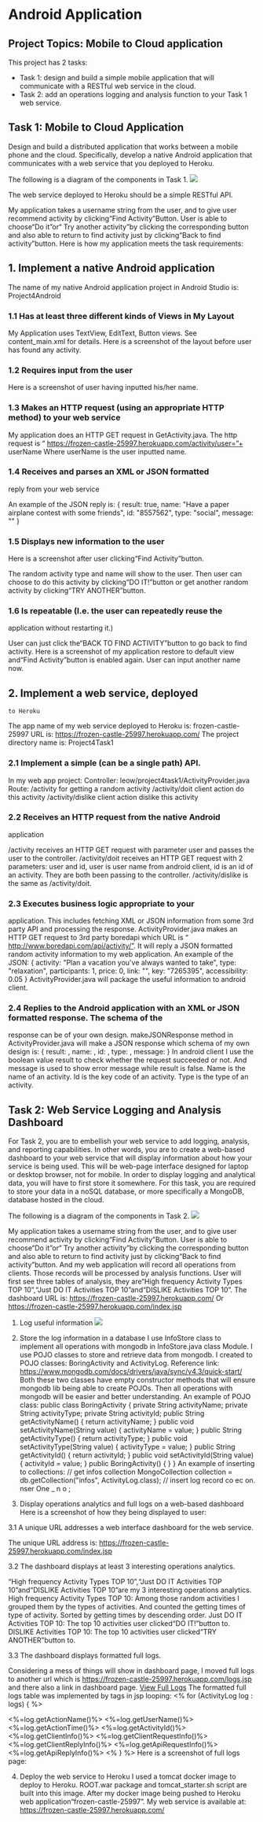 # Android Application

## Project Topics: Mobile to Cloud application

This project has 2 tasks:

- Task 1: design and build a simple mobile application that will communicate with a RESTful web service in the cloud.
- Task 2: add an operations logging and analysis function to your Task 1 web service.

## Task 1: Mobile to Cloud Application
Design and build a distributed application that works between a mobile phone and the cloud. Specifically, develop a native Android application that communicates with a web service that you deployed to Heroku.

The following is a diagram of the components in Task 1. 
![](image/Diagram1.png)

The web service deployed to Heroku should be a simple RESTful API.

My application takes a username string from the user, and to give user recommend activity by clicking“Find Activity”Button. User is able to choose“Do it”or“ Try another activity”by clicking the corresponding button and also able to return to find activity just by clicking“Back to find activity”button.
Here is how my application meets the task requirements:
## 1.  Implement a native Android application

The name of my native Android application project in Android Studio is: Project4Android

### 1.1  Has at least three different kinds of Views in My Layout

My Application uses TextView, EditText, Button views. 
See content_main.xml for details. 
Here is a screenshot of the layout before user has found any activity.




### 1.2  Requires input from the user

Here is a screenshot of user having inputted his/her name.




### 1.3  Makes  an  HTTP  request  (using  an  appropriate HTTP method) to your web service

My  application  does  an  HTTP  GET  request  in  GetActivity.java.  The  http  request  is “ https://frozen-castle-25997.herokuapp.com/activity/user=”+ userName
Where userName is the user inputted name.



### 1.4  Receives and parses an XML or JSON formatted
reply from your web service

An example of the JSON reply is:
{
    result: true,
    name: "Have a paper airplane contest with some friends",
    id: "8557562",
    type: "social",
    message: ""
}


### 1.5  Displays new information to the user

Here is a screenshot after user clicking“Find Activity”button.


The random activity type and name will show to the user. Then user can choose to do this activity by clicking“DO IT!”button or get another random activity by clicking“TRY ANOTHER”button.

### 1.6  Is repeatable (I.e. the user can repeatedly reuse the
application without restarting it.)

User can just click the“BACK TO FIND ACTIVITY”button to go back to find activity.        Here is a screenshot of my application restore to default view and“Find Activity”button is enabled again. User can input another name now.





## 2.  Implement a web service, deployed
    to Heroku

The app name of my web service deployed to Heroku is:
frozen-castle-25997
URL is:
https://frozen-castle-25997.herokuapp.com/
The project directory name is:
Project4Task1

### 2.1  Implement a simple (can be a single path) API.

In my web app project:
Controller: leow/project4task1/ActivityProvider.java
Route:
/activity for getting a random activity
/activity/doit client action do this activity
/activity/dislike client action dislike this activity


### 2.2  Receives an HTTP request from the native Android
application

/activity receives an HTTP GET request with parameter user and passes the user to the controller.
/activity/doit receives an HTTP GET request with 2 parameters: user and id, user is user name from android client, id is an id of an activity. They are both been passing to the controller.
/activity/dislike is the same as /activity/doit.

### 2.3  Executes   business   logic   appropriate   to   your
application.  This   includes  fetching  XML   or  JSON information from some 3rd party API and processing the response.
ActivityProvider.java makes an HTTP GET request to 3rd  party boredapi which URL is “ http://www.boredapi.com/api/activity/”.
It will reply a JSON formatted random activity information to my web application. An example of the JSON:
{
    activity: "Plan a vacation you've always wanted to take",
    type: "relaxation",
    participants: 1,
    price: 0,
    link: "",
    key: "7265395",
    accessibility: 0.05
}
ActivityProvider.java will package the useful information to android client.

### 2.4  Replies to the Android application with an XML or JSON   formatted   response.   The   schema   of   the
response can be of your own design.
makeJSONResponse method in ActivityProvider.java will make a JSON response which
schema of my own design is:
{
    result: <a boolean value true or false>,
    name: <a string value>,
    id: <a string value>,
    type: <a string value>,
    message: <a string value>
}
In android client I use the boolean value result to check whether the request succeeded or not. And message is used to show error message while result is false.
Name is the name of an activity.
Id is the key code of an activity.
Type is the type of an activity.

## Task 2: Web Service Logging and Analysis Dashboard


For Task 2, you are to embellish your web service to add logging, analysis, and reporting capabilities.  In other words, you are to create a web-based dashboard to your web service that will display information about how your service is being used. This will be web-page interface designed for laptop or desktop browser, not for mobile. In order to display logging and analytical data, you will have to first store it somewhere.  For this task, you are required to store your data in a noSQL database, or more specifically a MongoDB, database hosted in the cloud.

The following is a diagram of the components in Task 2.
![](image/Diagram2.png)

My application takes a username string from the user, and to give user recommend activity by clicking“Find Activity”Button. User is able to choose“Do it”or“ Try another activity”by clicking the corresponding button and also able to return to find activity just by clicking“Back to find activity”button.
And my web application will record all operations from clients. Those records will be processed by analysis functions. User will first see three tables of analysis, they are“High frequency Activity Types TOP 10”,“Just DO IT Activities TOP 10”and“DISLIKE Activities
TOP 10”.
The dashboard URL is:
https://frozen-castle-25997.herokuapp.com/
Or
https://frozen-castle-25997.herokuapp.com/index.jsp

1. Log useful information
   ![](image/format)


2. Store the log information in a database
   I use InfoStore class to implement all operations with mongodb in InfoStore.java class Module.
   I use POJO classes to store and retrieve data from mongodb.
   I created to POJO classes: BoringActivity and ActivityLog.
   Reference link: https://www.mongodb.com/docs/drivers/java/sync/v4.3/quick-start/
   Both these two classes have empty constructor methods that will ensure mongodb lib being able to create POJOs.
   Then all operations with mongodb will be easier and better understanding.
   An example of POJO class:
   public class BoringActivity {
   private String activityName;
   private String activityType;
   private String activityId;
   public String getActivityName() { return activityName; }
   public void setActivityName(String value) { activityName = value; }
   public String getActivityType() { return activityType; }
   public void setActivityType(String value) { activityType = value; }
   public String getActivityId() { return activityId; }
   public void setActivityId(String value) { activityId = value; }
   public BoringActivity() { }
   }
   An example of inserting to collections:
   // get infos collection
   MongoCollection<ActivityLog> collection = db.getCollection("infos", ActivityLog.class);
   // insert log record
   co ec  on. nser One _ n o ;






3. Display operations analytics and full
   logs on a web-based dashboard
   Here is a screenshot of how they being displayed to user:


3.1 A    unique    URL    addresses    a    web    interface
dashboard for the web service.

The unique URL address is:
https://frozen-castle-25997.herokuapp.com/index.jsp





3.2 The  dashboard  displays  at   least  3   interesting
operations analytics.

“High frequency Activity Types TOP 10”,“Just DO IT Activities TOP 10”and“DISLIKE Activities TOP 10”are my 3 interesting operations analytics.
High frequency Activity Types TOP 10:
Among those random activities I grouped them by the types of activities. And counted the getting times of type of activity. Sorted by getting times by descending order.
Just DO IT Activities TOP 10: The top 10 activities user clicked“DO IT!”button to.           DISLIKE Activities TOP 10: The top 10 activities user clicked“TRY ANOTHER”button to.


3.3 The dashboard displays formatted full logs.

Considering a mess of things will show in dashboard page, I moved full logs to another url which is https://frozen-castle-25997.herokuapp.com/logs.jsp and there also a link in dashboard page.
<a href=”logs.jsp”>View Full Logs</a>
The formatted full logs table was implemented by tags in jsp looping:
<% for (ActivityLog log : logs) { %>
<tr>
<td><%=log.getActionName()%></td>
<td><%=log.getUserName()%></td>
<td><%=log.getActionTime()%></td>
<td><%=log.getActivityId()%></td>
<td><%=log.getClientInfo()%></td>
<td><%=log.getClientRequestInfo()%></td>
<td><%=log.getClientReplyInfo()%></td>
<td><%=log.getApiRequestInfo()%></td>
<td><%=log.getApiReplyInfo()%></td>
</tr>
<% } %>
Here is a screenshot of full logs page:








4. Deploy the web service to Heroku
   I used a tomcat docker image to deploy to Heroku.
   ROOT.war package and tomcat_starter.sh script are built into this image.
   After my docker image being pushed to Heroku web application“frozen-castle-25997”. My web service is available at: https://frozen-castle-25997.herokuapp.com/
